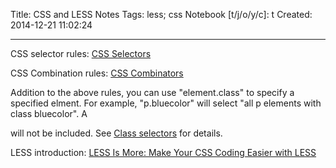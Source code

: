 Title: CSS and LESS Notes
Tags: less; css
Notebook [t/j/o/y/c]: t
Created: 2014-12-21 11:02:24

------

CSS selector rules: [CSS Selectors](http://www.w3schools.com/cssref/css_selectors.asp)

CSS Combination rules: [CSS Combinators](http://www.w3schools.com/css/css_combinators.asp)

Addition to the above rules, you can use "element.class" to specify a specified elment.
For example, "p.bluecolor" will select "all p elements with class bluecolor".
A <div class="bluecolor"> will not be included.
See [Class selectors](http://css.maxdesign.com.au/selectutorial/selectors_class.htm) for details.

LESS introduction: [LESS Is More: Make Your CSS Coding Easier with LESS](http://www.elated.com/articles/less-is-more-make-your-css-coding-easier-with-less/)
